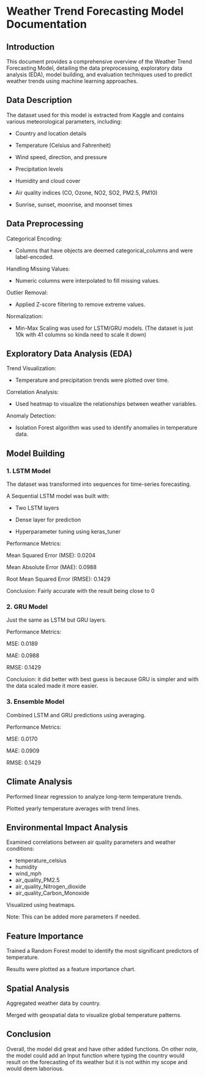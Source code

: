 # Weather Trend Forecasting Model Documentation

## Introduction

This document provides a comprehensive overview of the Weather Trend Forecasting Model, detailing the data preprocessing, exploratory data analysis (EDA), model building, and evaluation techniques used to predict weather trends using machine learning approaches.

## Data Description

The dataset used for this model is extracted from Kaggle and contains various meteorological parameters, including:

- Country and location details

- Temperature (Celsius and Fahrenheit)

- Wind speed, direction, and pressure

- Precipitation levels

- Humidity and cloud cover

- Air quality indices (CO, Ozone, NO2, SO2, PM2.5, PM10)

- Sunrise, sunset, moonrise, and moonset times

## Data Preprocessing

Categorical Encoding:

- Columns that have objects are deemed categorical_columns and were label-encoded.

Handling Missing Values:

- Numeric columns were interpolated to fill missing values.

Outlier Removal:

- Applied Z-score filtering to remove extreme values.

Normalization:

- Min-Max Scaling was used for LSTM/GRU models. (The dataset is just 10k with 41 columns so kinda need to scale it down)

## Exploratory Data Analysis (EDA)

Trend Visualization:

- Temperature and precipitation trends were plotted over time.

Correlation Analysis:

- Used heatmap to visualize the relationships between weather variables.

Anomaly Detection:

- Isolation Forest algorithm was used to identify anomalies in temperature data.

## Model Building

### 1. LSTM Model

The dataset was transformed into sequences for time-series forecasting.

A Sequential LSTM model was built with:

- Two LSTM layers

- Dense layer for prediction

- Hyperparameter tuning using keras_tuner

Performance Metrics:

Mean Squared Error (MSE): 0.0204

Mean Absolute Error (MAE): 0.0988

Root Mean Squared Error (RMSE): 0.1429

Conclusion: Fairly accurate with the result being close to 0

### 2. GRU Model

Just the same as LSTM but GRU layers.

Performance Metrics:

MSE: 0.0189

MAE: 0.0988

RMSE: 0.1429

Conclusion: it did better with best guess is because GRU is simpler and with the data scaled made it more easier.

### 3. Ensemble Model

Combined LSTM and GRU predictions using averaging.

Performance Metrics:

MSE: 0.0170

MAE: 0.0909

RMSE: 0.1429

## Climate Analysis

Performed linear regression to analyze long-term temperature trends.

Plotted yearly temperature averages with trend lines.

## Environmental Impact Analysis

Examined correlations between air quality parameters and weather conditions:

- temperature_celsius
- humidity
- wind_mph
- air_quality_PM2.5
- air_quality_Nitrogen_dioxide
- air_quality_Carbon_Monoxide

Visualized using heatmaps.

Note: This can be added more parameters if needed.

## Feature Importance

Trained a Random Forest model to identify the most significant predictors of temperature.

Results were plotted as a feature importance chart.

## Spatial Analysis

Aggregated weather data by country.

Merged with geospatial data to visualize global temperature patterns.

## Conclusion

Overall, the model did great and have other added functions. On other note, the model could add an Input function where typing the country would result on the forecasting of its weather but it is not within my scope and would deem laborious.
